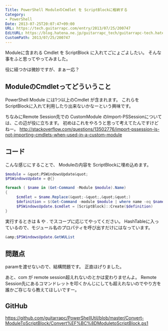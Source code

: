 ```yaml
---
Title: PowerShell ModuleのCmdlet を ScriptBlockに格納する
Category:
- PowerShell
Date: 2013-07-25T20:07:47+09:00
URL: https://tech.guitarrapc.com/entry/2013/07/25/200747
EditURL: https://blog.hatena.ne.jp/guitarrapc_tech/guitarrapc-tech.hatenablog.com/atom/entry/11696248318757675812
CustomPath: 2013/07/25/200747
---
```


Moduleに含まれる Cmdlet を ScriptBlock に入れてごにょごよしたい。
そんな事をふと思ってやってみました。

役に経つかは微妙ですが、まぁ一応？



## ModuleのCmdletってどういうこと
PowerShell Module には1つ以上のCmdlet が含まれます。
これらを ScriptBlockに入れて利用したり出来ないかなーという興味です。

ちなみにRemote Session先での CustomModule のImport-PSSessionについては、この辺が役に立ちます。
初めはこれをやろうと思って考えてたんですけどねー。
http://stackoverflow.com/questions/13502776/import-pssession-is-not-importing-cmdlets-when-used-in-a-custom-module

## コード
こんな感じにすることで、 Moduleの内容を ScriptBlockに埋め込めます。


```ps1
$module = &quot;PSWindowsUpdate&quot;
$PSWindowsUpdate = @{}

foreach ( $name in (Get-Command -Module $module).Name)
{
     $cmdlet = $name.Replace(&quot;-&quot;,&quot;&quot;)
     $definition = $(Get-Command -module $module | where name -eq $name).Definition
     $PSWindowsUpdate.$cmdlet = [ScriptBlock]::Create($definition)
}
```


実行するときは &amp; や . でスコープに応じてやってください。
HashTableに入っているので、モジュール名のプロパティを呼び出すだけにはなっています。

```ps1
&amp;$PSWindowsUpdate.GetWUList
```


## 問題点
paramを渡せないので、結構問題です。
正直ほげりました。

あと、com が remote session超えれないのとかは変わりませんよ。
Remote Session先にあるコマンドレットを叩くかんじにしても超えれないのでやり方を誰かご存じなら教えてほしいですー。


## GitHub
https://github.com/guitarrapc/PowerShellUtil/blob/master/Convert-ModuleToScriptBlock/Convert%EF%BC%8DModuletoScriptBlock.ps1
